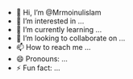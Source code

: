 - 👋 Hi, I’m @Mrmoinulislam
- 👀 I’m interested in ...
- 🌱 I’m currently learning ...
- 💞️ I’m looking to collaborate on ...
- 📫 How to reach me ...
- 😄 Pronouns: ...
- ⚡ Fun fact: ...

<!---
Mrmoinul/Mrmoinul is a ✨ special ✨ repository because its `README.md` (this file) appears on your GitHub profile.
You can click the Preview link to take a look at your changes.
--->
